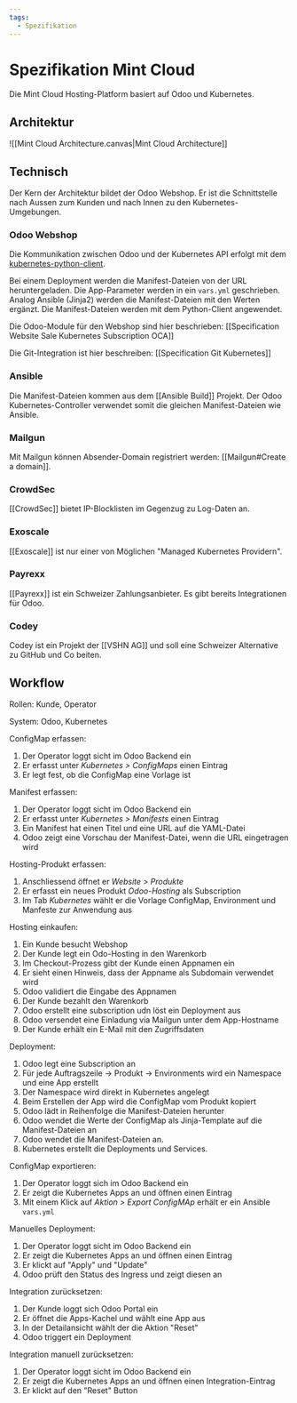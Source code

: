```yaml
---
tags:
  - Spezifikation
---
```


# Spezifikation Mint Cloud

Die Mint Cloud Hosting-Platform basiert auf Odoo und Kubernetes.

## Architektur

![[Mint Cloud Architecture.canvas|Mint Cloud Architecture]]

## Technisch

Der Kern der Architektur bildet der Odoo Webshop. Er ist die Schnittstelle nach Aussen zum Kunden und nach Innen zu den Kubernetes-Umgebungen.
### Odoo Webshop

Die Kommunikation zwischen Odoo und der Kubernetes API erfolgt mit dem [kubernetes-python-client](https://kubernetes.readthedocs.io/en/latest/).

Bei einem Deployment werden die Manifest-Dateien von der URL heruntergeladen. Die App-Parameter werden in ein `vars.yml` geschrieben. Analog Ansible (Jinja2) werden die Manifest-Dateien mit den Werten ergänzt. Die Manifest-Dateien werden mit dem Python-Client angewendet.

Die Odoo-Module für den Webshop sind hier beschrieben: [[Specification Website Sale Kubernetes Subscription OCA]]

Die Git-Integration ist hier beschreiben: [[Specification Git Kubernetes]]
### Ansible

Die Manifest-Dateien kommen aus dem [[Ansible Build]] Projekt. Der Odoo Kubernetes-Controller verwendet somit die gleichen Manifest-Dateien wie Ansible.
### Mailgun

Mit Mailgun können Absender-Domain registriert werden: [[Mailgun#Create a domain]].
### CrowdSec

[[CrowdSec]] bietet IP-Blocklisten im Gegenzug zu Log-Daten an.
### Exoscale

[[Exoscale]] ist nur einer von Möglichen "Managed Kubernetes Providern".
### Payrexx

[[Payrexx]] ist ein Schweizer Zahlungsanbieter. Es gibt bereits Integrationen für Odoo.
### Codey

Codey ist ein Projekt der [[VSHN AG]] und soll eine Schweizer Alternative zu GitHub und Co beiten.
## Workflow

Rollen: Kunde, Operator

System: Odoo, Kubernetes

ConfigMap erfassen:

1. Der Operator loggt sicht im Odoo Backend ein
2. Er erfasst unter *Kubernetes > ConfigMaps* einen Eintrag
3. Er legt fest, ob die ConfigMap eine Vorlage ist

Manifest erfassen:

1. Der Operator loggt sicht im Odoo Backend ein
2. Er erfasst unter *Kubernetes > Manifests* einen Eintrag
3. Ein Manifest hat einen Titel und eine URL auf die YAML-Datei
4. Odoo zeigt eine Vorschau der Manifest-Datei, wenn die URL eingetragen wird

Hosting-Produkt erfassen:

1. Anschliessend öffnet er *Website > Produkte*
2. Er erfasst ein neues Produkt *Odoo-Hosting* als Subscription
3. Im Tab *Kubernetes* wählt er die Vorlage ConfigMap, Environment und Manfeste zur Anwendung aus

Hosting einkaufen:

1. Ein Kunde besucht Webshop
2. Der Kunde legt ein Odo-Hosting in den Warenkorb
3. Im Checkout-Prozess gibt der Kunde einen Appnamen ein
4. Er sieht einen Hinweis, dass der Appname als Subdomain verwendet wird
5. Odoo validiert die Eingabe des Appnamen
6. Der Kunde bezahlt den Warenkorb
7. Odoo erstellt eine subscription udn löst ein Deployment aus
8. Odoo versendet eine Einladung via Mailgun unter dem App-Hostname
9. Der Kunde erhält ein E-Mail mit den Zugriffsdaten

Deployment:

1. Odoo legt eine Subscription an
2. Für jede Auftragszeile -> Produkt -> Environments wird ein Namespace und eine App erstellt
3. Der Namespace wird direkt in Kubernetes angelegt
4. Beim Erstellen der App wird die ConfigMap vom Produkt kopiert
5. Odoo lädt in Reihenfolge die Manifest-Dateien herunter
6. Odoo wendet die Werte der ConfigMap als Jinja-Template auf die Manifest-Dateien an
7. Odoo wendet die Manifest-Dateien an.
8. Kubernetes erstellt die Deployments und Services.

ConfigMap exportieren:

1. Der Operator loggt sich im Odoo Backend ein
2. Er zeigt die Kubernetes Apps an und öffnen einen Eintrag
3. Mit einem Klick auf *Aktion > Export ConfigMAp* erhält er ein Ansible `vars.yml`

Manuelles Deployment:

1. Der Operator loggt sicht im Odoo Backend ein
2. Er zeigt die Kubernetes Apps an und öffnen einen Eintrag
3. Er klickt auf "Apply" und "Update"
4. Odoo prüft den Status des Ingress und zeigt diesen an

Integration zurücksetzen:

1. Der Kunde loggt sich Odoo Portal ein
2. Er öffnet die Apps-Kachel und wählt eine App aus
3. In der Detailansicht wählt der die Aktion "Reset"
4. Odoo triggert ein Deployment

Integration manuell zurücksetzen:

1. Der Operator loggt sicht im Odoo Backend ein
2. Er zeigt die Kubernetes Apps an und öffnen einen Integration-Eintrag
3. Er klickt auf den "Reset" Button